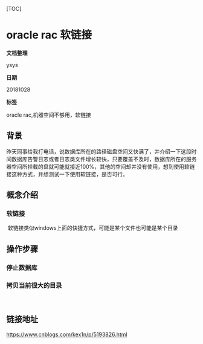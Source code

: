 [TOC]

# oracle rac 软链接

**文档整理**

ysys

**日期**

20181028

**标签**

oracle rac,机器空间不够用，软链接



## 背景

​	昨天同事给我打电话，说数据库所在的路径磁盘空间又快满了，并介绍一下这段时间数据库告警日志或者日志类文件增长较快，只要覆盖不及时，数据库所在的服务器空间所挂载的盘就可能就接近100%，其他的空间却并没有使用，想到使用软链接这种方式，并想测试一下使用软链接，是否可行。



## 概念介绍

### 软链接

​	软链接类似windows上面的快捷方式，可能是某个文件也可能是某个目录



## 操作步骤

### 停止数据库



### 拷贝当前很大的目录

​	











































## 链接地址

https://www.cnblogs.com/kex1n/p/5193826.html